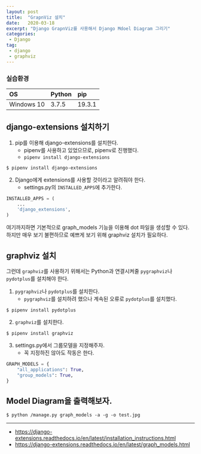 ```yaml
---
layout: post
title:  "GrapnViz 설치"
date:   2020-03-18
excerpt: "Django GrapnViz를 사용해서 Django Mdoel Diagram 그리기"
categories: 
 - Django
tag:
 - django
 - graphviz
---
```


### 실습환경

|OS|Python|pip|
|:--|:--|:--|
|Windows 10|3.7.5|19.3.1|


## django-extensions 설치하기

1. pip를 이용해 django-extensions를 설치한다.
    * pipenv를 사용하고 있었으므로, pipenv로 진행했다.
    * `pipenv install django-extensions`

```linux
$ pipenv install django-extensions
```

2. Django에게 extensions를 사용할 것이라고 알려줘야 한다.
    * settings.py의 `INSTALLED_APPS`에 추가한다.

```python
INSTALLED_APPS = (
    ...
    'django_extensions',
)
```

여기까지하면 기본적으로 graph_models 기능을 이용해 dot 파일을 생성할 수 있다. 하지만 매우 보기 불편하므로 
예쁘게 보기 위해 graphviz 설치가 필요하다.

## graphviz 설치

그런데 `graphviz`를 사용하기 위해서는 Python과 연결시켜줄 `pygraphviz`나 `pydotplus`를 설치해야 한다.

1. `pygraphviz`나 `pydotplus`를 설치한다.
    * `pygraphviz`를 설치하려 했으나 계속된 오류로 `pydotplus`를 설치했다.

```linux
$ pipenv install pydotplus
```

2. `graphviz`를 설치한다.

```linux
$ pipenv install graphviz
```

3. settings.py에서 그룹모델을 지정해주자.
    * 꼭 지정하진 않아도 작동은 한다.

```python
GRAPH_MODELS = {
    "all_applications": True,
    "group_models": True,
}
```

## Model Diagram을 출력해보자.

```linux
$ python /manage.py graph_models -a -g -o test.jpg

```

---
* https://django-extensions.readthedocs.io/en/latest/installation_instructions.html
* https://django-extensions.readthedocs.io/en/latest/graph_models.html